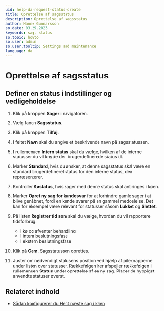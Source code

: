 ```yaml
---
uid: help-da-request-status-create
title: Oprettelse af sagsstatus
description: Oprettelse af sagsstatus
author: Hanne Gunnarsson
so.date: 03.29.2023
keywords: sag, status
so.topic: howto
so.user: admin
so.user.tooltip: Settings and maintenance
language: da
---
```


# Oprettelse af sagsstatus

## Definer en status i Indstillinger og vedligeholdelse

1. Klik på knappen **Sager** i navigatoren.

1. Vælg fanen **Sagsstatus**.

1. Klik på knappen **Tilføj**.

1. I feltet **Navn** skal du angive et beskrivende navn på sagsstatussen.

1. I rullemenuen **Intern status** skal du vælge, hvilken af de interne statusser du vil knytte den brugerdefinerede status til.

1. Marker **Standard**, hvis du ønsker, at denne sagsstatus skal være en standard brugerdefineret status for den interne status, den repræsenterer.

1. Kontroller **Køstatus**, hvis sager med denne status skal anbringes i køen.

1. Marker **Opret ny sag for kundesvar** for at forhindre gamle sager i at blive genåbnet, fordi en kunde svarer på en gammel meddelelse. Det kan for eksempel være relevant for statusser såsom **Lukket** og **Slettet**.

1. På listen **Registrer tid som** skal du vælge, hvordan du vil rapportere tidsforbrug:

    * i kø og afventer behandling
    * I intern beslutningsfase
    * I ekstern beslutningsfase

1. Klik på **Gem**. Sagsstatussen oprettes.

1. Juster om nødvendigt statusens position ved hjælp af pileknapperne under listen over statusser. Rækkefølgen her afspejler rækkefølgen i rullemenuen **Status** under oprettelse af en ny sag. Placer de hyppigst anvendte statuser øverst.

## Relateret indhold

* [Sådan konfigurerer du Hent næste sag i køen][1]

<!-- Referenced links -->
[1]: ../next-in-queue.md

<!-- Referenced images -->